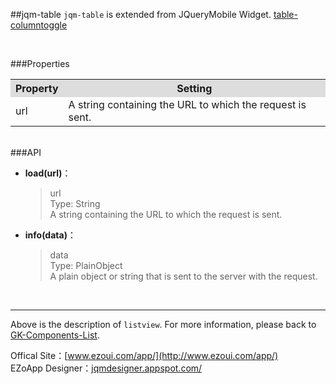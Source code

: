 ##jqm-table
`jqm-table` is extended from JQueryMobile Widget.  [table-columntoggle][1]

<br/>

###Properties
<table>

<tr>
<th style="background:#ddd;">Property</th>
<th style="background:#ddd;">Setting</th>
</tr>

<tr>
<td>url</td>
<td>A string containing the URL to which the request is sent.</td>
</tr>

</table>

<br/>
###API

- **load(url)**：  
  	> url<br/>
    Type: String<br/>
    A string containing the URL to which the request is sent.


- **info(data)**：  
  	> data<br/>
    Type: PlainObject<br/>
    A plain object or string that is sent to the server with the     request.



<br/>


----------
Above is the description of `listview`. For more information, please back to [GK-Components-List](https://github.com/ezoapp/Learn-GK-Components).

Offical Site：[www.ezoui.com/app/](http://www.ezoui.com/app/)  
EZoApp Designer：[jqmdesigner.appspot.com/](http://jqmdesigner.appspot.com/)  




  [1]: http://api.jquerymobile.com/table-columntoggle/
